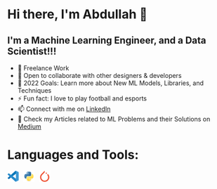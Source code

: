 # Hi there, I'm Abdullah 👋 

## I'm a Machine Learning Engineer, and a Data Scientist!!!

- 🌱 Freelance Work 
- 👯 Open to collaborate with other designers & developers
- 🥅 2022 Goals: Learn more about New ML Models, Libraries, and Techniques
- ⚡ Fun fact: I love to play football and esports
- 📫 Connect with me on <a href="https://www.linkedin.com/in/abdullah-2a7891194/">LinkedIn</a>
- 🔭 Check my Articles related to ML Problems and their Solutions on <a href="https://medium.com/@abdullahajaz51">Medium</a>

# Languages and Tools:
<img align="left" alt="Visual Studio Code" width="26px" src="https://raw.githubusercontent.com/devicons/devicon/1119b9f84c0290e0f0b38982099a2bd027a48bf1/icons/vscode/vscode-original.svg" style="padding-right:10px;" />
<img align="left" alt="Python" width="26px" src="https://raw.githubusercontent.com/devicons/devicon/1119b9f84c0290e0f0b38982099a2bd027a48bf1/icons/python/python-original.svg" style="padding-right:10px;" />
<img align="left" alt="Python" width="26px" src="https://raw.githubusercontent.com/devicons/devicon/1119b9f84c0290e0f0b38982099a2bd027a48bf1/icons/pytorch/pytorch-original.svg" style="padding-right:10px;" />



<!--
**Abdullah476/Abdullah476** is a ✨ _special_ ✨ repository because its `README.md` (this file) appears on your GitHub profile.

Here are some ideas to get you started:

- 🔭 I’m currently working on ...
- 🌱 I’m currently learning ...
- 👯 I’m looking to collaborate on ...
- 🤔 I’m looking for help with ...
- 💬 Ask me about ...
- 📫 How to reach me: ...
- 😄 Pronouns: ...
- ⚡ Fun fact: ...
-->
